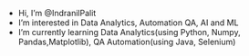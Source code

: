 - Hi, I’m @IndranilPalit
- I’m interested in Data Analytics, Automation QA, AI and ML
- I’m currently learning Data Analytics(using Python, Numpy, Pandas,Matplotlib), QA Automation(using Java, Selenium) 

<!---
IndranilPalit24/IndranilPalit24 is a ✨ special ✨ repository because its `README.md` (this file) appears on your GitHub profile.
You can click the Preview link to take a look at your changes.
--->
